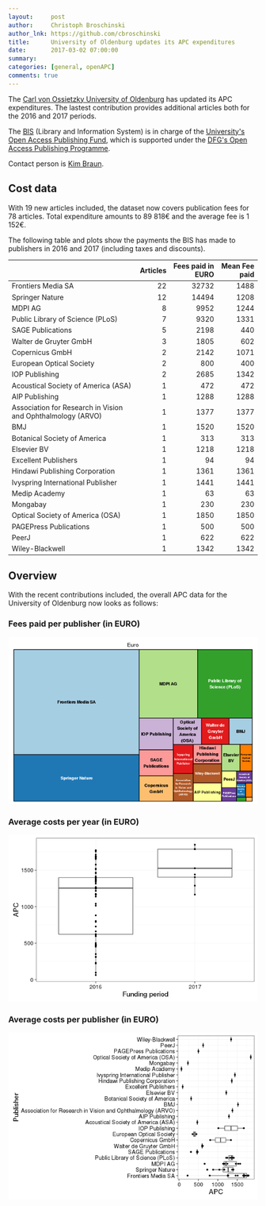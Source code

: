 ```yaml
---
layout:     post
author:     Christoph Broschinski
author_lnk: https://github.com/cbroschinski
title:      University of Oldenburg updates its APC expenditures
date:       2017-03-02 07:00:00
summary:    
categories: [general, openAPC]
comments: true
---
```




The [Carl von Ossietzky University of Oldenburg](https://www.uni-oldenburg.de/en/) has updated its APC expenditures. The lastest contribution provides additional articles both for the 2016 and 2017 periods.

The [BIS](http://www.bis.uni-oldenburg.de/en/bishome/) (Library and Information System) is in charge of the [University's Open Access Publishing Fund](http://www.bis.uni-oldenburg.de/en/teachingresearchingpublishing/publishing/openaccesspublishing/open-access-publication-fund/), which is supported under the [DFG's Open Access Publishing Programme](http://www.dfg.de/en/research_funding/programmes/infrastructure/lis/funding_opportunities/open_access/).

Contact person is [Kim Braun](mailto:kim.braun@uni-oldenburg.de).

## Cost data



With 19 new articles included, the dataset now covers publication fees for 78 articles. Total expenditure amounts to 89 818€ and the average fee is 1 152€.

The following table and plots show the payments the BIS has made to publishers in 2016 and 2017 (including taxes and discounts).


|                                                            | Articles| Fees paid in EURO| Mean Fee paid|
|:-----------------------------------------------------------|--------:|-----------------:|-------------:|
|Frontiers Media SA                                          |       22|             32732|          1488|
|Springer Nature                                             |       12|             14494|          1208|
|MDPI AG                                                     |        8|              9952|          1244|
|Public Library of Science (PLoS)                            |        7|              9320|          1331|
|SAGE Publications                                           |        5|              2198|           440|
|Walter de Gruyter GmbH                                      |        3|              1805|           602|
|Copernicus GmbH                                             |        2|              2142|          1071|
|European Optical Society                                    |        2|               800|           400|
|IOP Publishing                                              |        2|              2685|          1342|
|Acoustical Society of America (ASA)                         |        1|               472|           472|
|AIP Publishing                                              |        1|              1288|          1288|
|Association for Research in Vision and Ophthalmology (ARVO) |        1|              1377|          1377|
|BMJ                                                         |        1|              1520|          1520|
|Botanical Society of America                                |        1|               313|           313|
|Elsevier BV                                                 |        1|              1218|          1218|
|Excellent Publishers                                        |        1|                94|            94|
|Hindawi Publishing Corporation                              |        1|              1361|          1361|
|Ivyspring International Publisher                           |        1|              1441|          1441|
|Medip Academy                                               |        1|                63|            63|
|Mongabay                                                    |        1|               230|           230|
|Optical Society of America (OSA)                            |        1|              1850|          1850|
|PAGEPress Publications                                      |        1|               500|           500|
|PeerJ                                                       |        1|               622|           622|
|Wiley-Blackwell                                             |        1|              1342|          1342|

## Overview

With the recent contributions included, the overall APC data for the University of Oldenburg now looks as follows:

### Fees paid per publisher (in EURO)

![plot of chunk tree_oldenburg_2017_03_02_full](/figure/tree_oldenburg_2017_03_02_full-1.png)

###  Average costs per year (in EURO)

![plot of chunk box_oldenburg_2017_03_02_year_full](/figure/box_oldenburg_2017_03_02_year_full-1.png)

###  Average costs per publisher (in EURO)

![plot of chunk box_oldenburg_2017_03_02_publisher_full](/figure/box_oldenburg_2017_03_02_publisher_full-1.png)
